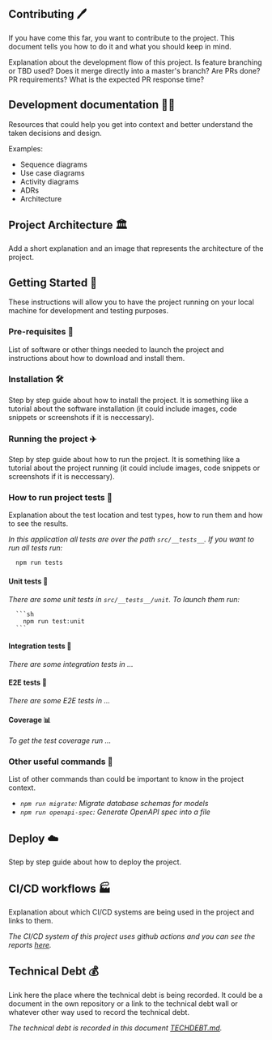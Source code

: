 ## Contributing 🖊️
If you have come this far, you want to contribute to the project. This document tells you how to do it and what you should keep in mind.

Explanation about the development flow of this project. Is feature branching or TBD used? Does it merge directly into a master's branch? Are PRs done? PR requirements?
What is the expected PR response time? 

## Development documentation 👩‍💻
Resources that could help you get into context and better understand the taken decisions and design.

Examples:

- Sequence diagrams
- Use case diagrams
- Activity diagrams
- ADRs
- Architecture

## Project Architecture 🏛️
Add a short explanation and an image that represents the architecture of the project.

## Getting Started 🚀
These instructions will allow you to have the project running on your local machine for development and testing purposes.

### Pre-requisites 📝
List of software or other things needed to launch the project and instructions about how to download and install them.

### Installation 🛠
Step by step guide about how to install the project. It is something like a tutorial about the software installation (it could include images, code snippets or screenshots if it is neccessary).

### Running the project ✈️
Step by step guide about how to run the project. It is something like a tutorial about the project running (it could include images, code snippets or screenshots if it is neccessary).

### How to run project tests 🧪
Explanation about the test location and test types, how to run them and how to see the results.

_In this application all tests are over the path `src/__tests__`._
_If you want to run all tests run:_

  ```sh
    npm run tests
  ```

#### Unit tests 🧨
_There are some unit tests in `src/__tests__/unit`._
_To launch them run:_


      ```sh
        npm run test:unit
      ```

#### Integration tests 🔗
_There are some integration tests in ..._

#### E2E tests 🏁
_There are some E2E tests in ..._

#### Coverage 📊
_To get the test coverage run ..._


### Other useful commands 🧰
List of other commands than could be important to know in the project context.

- _`npm run migrate`: Migrate database schemas for models_
- _`npm run openapi-spec`: Generate OpenAPI spec into a file_

## Deploy ☁️
Step by step guide about how to deploy the project.

## CI/CD workflows 🏭
Explanation about which CI/CD systems are being used in the project and links to them.

_The CI/CD system of this project uses github actions and you can see the reports [here](http://github.com)._

## Technical Debt 💰

Link here the place where the technical debt is being recorded. It could be a document in the own 
repository or a link to the technical debt wall or whatever other way used to record the technical debt.

_The technical debt is recorded in this document [TECHDEBT.md](./TECHDEBT.md)._ 




